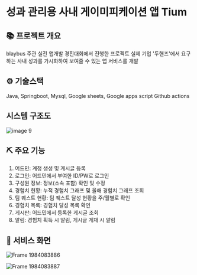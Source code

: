 # 성과 관리용 사내 게이미피케이션 앱 Tium
## 📚 프로젝트 개요 
blaybus 주관 실전 앱개발 경진대회에서 진행한 프로젝트
실제 기업 '두핸즈'에서 요구하는 사내 성과를 가시화하여 보여줄 수 있는 앱 서비스를 개발


## ⚙️ 기술스택
Java, Springboot, Mysql,
Google sheets, Google apps script
Github actions


## 시스템 구조도

![image 9](https://github.com/user-attachments/assets/c16964f7-c9f7-457d-8d0d-bfec6daebfce)


## ⛏️ 주요 기능

1. 어드민: 계정 생성 및 게시글 등록
2. 로그인: 어드민에서 부여한 ID/PW로 로그인
3. 구성원 정보: 정보(소속 포함) 확인 및 수정
4. 경험치 현황: 누적 경험치 그래프 및 올해 경험치 그래프 조회
5. 팀 퀘스트 현황: 팀 퀘스트 달성 현황을 주/월별로 확인
6. 경험치 목록: 경험치 달성 목록 확인
7. 게시판: 어드민에서 등록한 게시글 조회
8. 알림: 경험치 획득 시 알림, 게시글 게재 시 알림

## 🔎 서비스 화면

![Frame 1984083886](https://github.com/user-attachments/assets/25bb1eb5-6dda-4ba9-927c-fe1def1d0bc7)

![Frame 1984083887](https://github.com/user-attachments/assets/26e4b2d2-520b-4796-9296-1ec15d498ccc)
